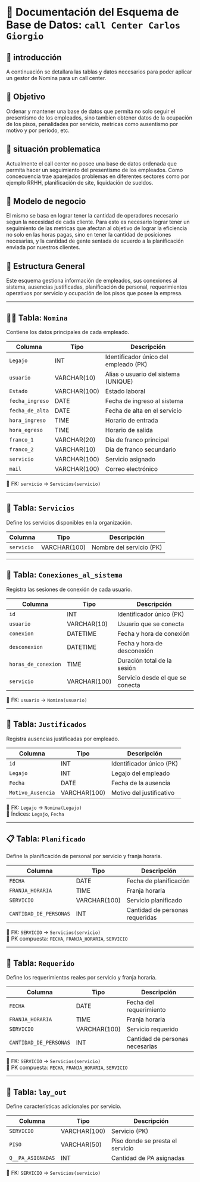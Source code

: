 
# 📘 Documentación del Esquema de Base de Datos: `call Center Carlos Giorgio`

## 🧱 introducción

A continuación se detallara las tablas y datos necesarios para poder aplicar un gestor de Nomina para un call center.

## 🧱 Objetivo

Ordenar y mantener una base de datos que permita no solo seguir el presentismo de los empleados, sino tambien obtener datos de la ocupación de los pisos, penalidades por servicio, metricas como ausentismo por motivo y por periodo, etc.

## 🧱 situación problematica

Actualmente el call center no posee una base de datos ordenada que permita hacer un seguimiento del presentismo de los empleados. Como concecuencia trae aparejados problemas en diferentes sectores como por ejemplo RRHH, planificación de site, liquidación de sueldos. 

## 🧱 Modelo de negocio

El mismo se basa en lograr tener la cantidad de operadores necesario segun la necesidad de cada cliente. Para esto es necesario lograr tener un seguimiento de las metricas que afectan al objetivo de lograr la eficiencia no solo en las horas pagas, sino en tener la cantidad de posiciones necesarias, y la cantidad de gente sentada de acuerdo a la planificación enviada por nuestros clientes.

## 🧱 Estructura General

Este esquema gestiona información de empleados, sus conexiones al sistema, ausencias justificadas, planificación de personal, requerimientos operativos por servicio y ocupación de los pisos que posee la empresa.

---

## 🧑‍💼 Tabla: `Nomina`

Contiene los datos principales de cada empleado.

| Columna         | Tipo        | Descripción                              |
|-----------------|-------------|------------------------------------------|
| `Legajo`        | INT         | Identificador único del empleado (PK)    |
| `usuario`       | VARCHAR(10) | Alias o usuario del sistema (UNIQUE)     |
| `Estado`        | VARCHAR(100)| Estado laboral                           |
| `fecha_ingreso` | DATE        | Fecha de ingreso al sistema              |
| `fecha_de_alta` | DATE        | Fecha de alta en el servicio             |
| `hora_ingreso`  | TIME        | Horario de entrada                       |
| `hora_egreso`   | TIME        | Horario de salida                        |
| `franco_1`      | VARCHAR(20) | Día de franco principal                  |
| `franco_2`      | VARCHAR(10) | Día de franco secundario                 |
| `servicio`      | VARCHAR(100)| Servicio asignado                        |
| `mail`          | VARCHAR(100)| Correo electrónico                       |

🔗 FK: `servicio` → `Servicios(servicio)`

---

## 🧾 Tabla: `Servicios`

Define los servicios disponibles en la organización.

| Columna     | Tipo         | Descripción                    |
|-------------|--------------|--------------------------------|
| `servicio`  | VARCHAR(100) | Nombre del servicio (PK)       |

---

## 🔌 Tabla: `Conexiones_al_sistema`

Registra las sesiones de conexión de cada usuario.

| Columna             | Tipo        | Descripción                         |
|---------------------|-------------|-------------------------------------|
| `id`                | INT         | Identificador único (PK)            |
| `usuario`           | VARCHAR(10) | Usuario que se conecta              |
| `conexion`          | DATETIME    | Fecha y hora de conexión            |
| `desconexion`       | DATETIME    | Fecha y hora de desconexión         |
| `horas_de_conexion` | TIME        | Duración total de la sesión         |
| `servicio`          | VARCHAR(100)| Servicio desde el que se conecta    |

🔗 FK: `usuario` → `Nomina(usuario)`

---

## 📆 Tabla: `Justificados`

Registra ausencias justificadas por empleado.

| Columna           | Tipo         | Descripción                         |
|-------------------|--------------|-------------------------------------|
| `id`              | INT          | Identificador único (PK)            |
| `Legajo`          | INT          | Legajo del empleado                 |
| `Fecha`           | DATE         | Fecha de la ausencia                |
| `Motivo_Ausencia` | VARCHAR(100) | Motivo del justificativo            |

🔗 FK: `Legajo` → `Nomina(Legajo)`  
📌 Índices: `Legajo`, `Fecha`

---

## 📋 Tabla: `Planificado`

Define la planificación de personal por servicio y franja horaria.

| Columna               | Tipo        | Descripción                         |
|-----------------------|-------------|-------------------------------------|
| `FECHA`               | DATE        | Fecha de planificación              |
| `FRANJA_HORARIA`      | TIME        | Franja horaria                      |
| `SERVICIO`            | VARCHAR(100)| Servicio planificado                |
| `CANTIDAD_DE_PERSONAS`| INT         | Cantidad de personas requeridas     |

🔗 FK: `SERVICIO` → `Servicios(servicio)`  
🔑 PK compuesta: `FECHA`, `FRANJA_HORARIA`, `SERVICIO`

---

## 📌 Tabla: `Requerido`

Define los requerimientos reales por servicio y franja horaria.

| Columna               | Tipo        | Descripción                         |
|-----------------------|-------------|-------------------------------------|
| `FECHA`               | DATE        | Fecha del requerimiento             |
| `FRANJA_HORARIA`      | TIME        | Franja horaria                      |
| `SERVICIO`            | VARCHAR(100)| Servicio requerido                  |
| `CANTIDAD_DE_PERSONAS`| INT         | Cantidad de personas necesarias     |

🔗 FK: `SERVICIO` → `Servicios(servicio)`  
🔑 PK compuesta: `FECHA`, `FRANJA_HORARIA`, `SERVICIO`

---

## 🏢 Tabla: `lay_out`

Define características adicionales por servicio.

| Columna           | Tipo         | Descripción                         |
|-------------------|--------------|-------------------------------------|
| `SERVICIO`        | VARCHAR(100) | Servicio (PK)                       |
| `PISO`            | VARCHAR(50)  | Piso donde se presta el servicio    |
| `Q__PA_ASIGNADAS` | INT          | Cantidad de PA asignadas            |

🔗 FK: `SERVICIO` → `Servicios(servicio)`